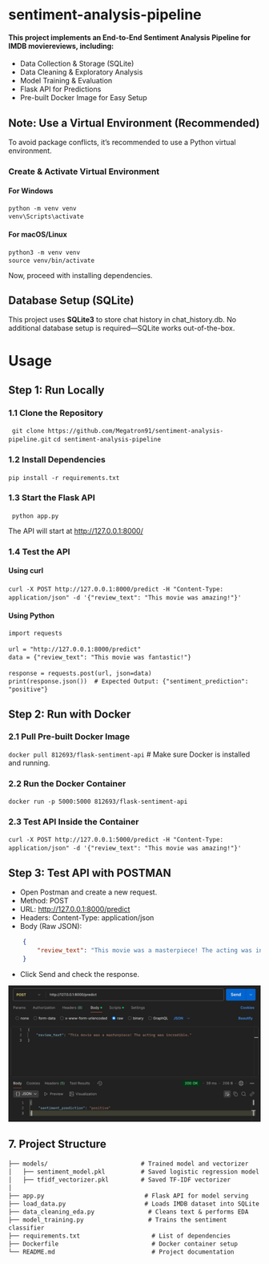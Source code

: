 # sentiment-analysis-pipeline

#### This project implements an End-to-End Sentiment Analysis Pipeline for IMDB moviereviews, including:
- Data Collection & Storage (SQLite)
- Data Cleaning & Exploratory Analysis
- Model Training & Evaluation
- Flask API for Predictions
- Pre-built Docker Image for Easy Setup

## Note: Use a Virtual Environment (Recommended)

To avoid package conflicts, it’s recommended to use a Python virtual environment.

### Create & Activate Virtual Environment

#### For Windows

``` 
python -m venv venv
venv\Scripts\activate
```

#### For macOS/Linux
```
python3 -m venv venv
source venv/bin/activate
```

Now, proceed with installing dependencies. 

## Database Setup (SQLite)

This project uses **SQLite3** to store chat history in chat_history.db.
No additional database setup is required—SQLite works out-of-the-box.

# Usage 
##  Step 1: Run Locally

### 1.1 Clone the Repository
``` git clone https://github.com/Megatron91/sentiment-analysis-pipeline.git```
``` cd sentiment-analysis-pipeline ```

### 1.2 Install Dependencies
```pip install -r requirements.txt```

### 1.3 Start the Flask API

``` python app.py```

The API will start at http://127.0.0.1:8000/


### 1.4 Test the API
#### Using curl
```curl -X POST http://127.0.0.1:8000/predict -H "Content-Type: application/json" -d '{"review_text": "This movie was amazing!"}'```

#### Using Python
```
import requests

url = "http://127.0.0.1:8000/predict"
data = {"review_text": "This movie was fantastic!"}

response = requests.post(url, json=data)
print(response.json())  # Expected Output: {"sentiment_prediction": "positive"}

```

## Step 2: Run with Docker

### 2.1 Pull Pre-built Docker Image
```docker pull 812693/flask-sentiment-api``` # Make sure Docker is installed and running.

### 2.2 Run the Docker Container
```docker run -p 5000:5000 812693/flask-sentiment-api``` 

### 2.3 Test API Inside the Container
```curl -X POST http://127.0.0.1:5000/predict -H "Content-Type: application/json" -d '{"review_text": "This movie was amazing!"}'```



## Step 3: Test API with POSTMAN

- Open Postman and create a new request.
- Method: POST
- URL: http://127.0.0.1:8000/predict
- Headers:  Content-Type: application/json
- Body (Raw JSON): 
```json 
    {
        "review_text": "This movie was a masterpiece! The acting was incredible."
    } 
```

- Click Send and check the response.

![Postman API Test](images/postman.jpeg)


## 7. Project Structure
```
├── models/                          # Trained model and vectorizer
│   ├── sentiment_model.pkl          # Saved logistic regression model
│   ├── tfidf_vectorizer.pkl         # Saved TF-IDF vectorizer
│
├── app.py                            # Flask API for model serving
├── load_data.py                      # Loads IMDB dataset into SQLite
├── data_cleaning_eda.py               # Cleans text & performs EDA
├── model_training.py                  # Trains the sentiment classifier
├── requirements.txt                    # List of dependencies
├── Dockerfile                          # Docker container setup
└── README.md                           # Project documentation

```
